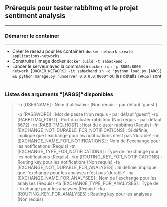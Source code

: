 ## Prérequis pour tester rabbitmq et le projet sentiment analysis

---

### Démarrer le container

---

- Créer le réseau pour les containers `docker network create applications-networks`
- Construire l'image docker `docker build -t sabackend .`
- Lancer le serveur avec la commande `docker run -p 8000:8000 --network [DOCKER_NETWORK] -it sabackend sh -c "python load.py [ARGS] && python manage.py runserver 0.0.0.0:8000"` où les détails `[ARGS]` sont :

### Listes des arguments "[ARGS]" disponibles

> -u [USERNAME] : Nom d'utilisateur (Non requis - par défaut 'guest')
> 
> -p [PASSWORD] : Mot de passe (Non requis - par défaut 'guest')
> -rp [RABBITMQ_PORT] : Port du cluster rabbitmq  (Non requis - par défaut 5672)
> -rh [RABBITMQ_HOST] : Host du cluster rabbitmq (Requis)
> -fn [EXCHANGE_NOT_DURABLE_FOR_NOTIFICATIONS] : Si définie, implique que l'exchange pour les notifications n'est pas 'durable'
> -nn [EXCHANGE_NAME_FOR_NOTIFICATIONS] : Nom de l'exchange pour les notifications (Requis)
> -tn [EXCHANGE_TYPE_FOR_NOTIFICATIONS] : Type de l'exchange pour les notifications (Requis)
> -rkn [ROUTING_KEY_FOR_NOTIFICATIONS] : Routing key pour les notifications (Non requis)
> -fa [EXCHANGE_NOT_DURABLE_FOR_ANALYSES] : Si définie, implique que l'exchange pour les analyses n'est pas 'durable'
> -na [EXCHANGE_NAME_FOR_ANALYSES] : Nom de l'exchange pour les analyses (Requis)
> -ta [EXCHANGE_TYPE_FOR_ANALYSES] : Type de l'exchange pour les analyses (Requis)
> -rka [ROUTING_KEY_FOR_ANALYSES] : Routing key pour les analyses (Non requis)
